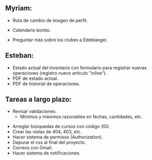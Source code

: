 ## Myriam:

- Ruta de cambio de imagen de perfil.
- Calendario bonito.

- Preguntar más sobre los clubes a Edeblangel.

## Esteban:

- Estado actual del inventario con formulario para registrar nuevas operaciones (registro nuevo artículo "inline").
- PDF de estado actual.
- PDF de historial de operaciones.

## Tareas a largo plazo:

* Revisar validaciones:
  - Mínimos y máximos razonables en fechas, cantidades, etc.
- Arreglar búsquedas de cursos con código (IG).
- Crear las vistas de 404, 403, etc.
- Hacer sistema de permisos (Authorization).
- Depurar el css al final del proyecto.
- Correos con Gmail.
- Hacer sistema de notificaciones.
